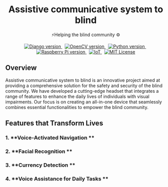 <h1 align="center">
  Assistive communicative system to blind
</h1>

<p align="center"> ⚡Helping the blind community ⚙️</p>

<p align="center">
  <a href="https://www.djangoproject.com/" target="_blank">
    <img src="https://img.shields.io/badge/Django-3.2.8-green?style=for-the-badge&logo=django" alt="Django version" />
  </a>&nbsp;
  <a href="https://opencv.org/" target="_blank">
    <img src="https://img.shields.io/badge/OpenCV-4.5.3-blue?style=for-the-badge&logo=opencv" alt="OpenCV version" />
  </a>&nbsp;
  <a href="https://www.python.org/" target="_blank">
    <img src="https://img.shields.io/badge/Python-3.9.7-blue?style=for-the-badge&logo=python" alt="Python version" />
  </a>&nbsp;
  <a href="https://www.raspberrypi.org/" target="_blank">
    <img src="https://img.shields.io/badge/Raspberry%20Pi-4B-red?style=for-the-badge&logo=raspberry-pi" alt="Raspberry Pi version" />
  </a>&nbsp;
  <a href="https://internetofthingsagenda.techtarget.com/definition/IoT-Internet-of-Things" target="_blank">
    <img src="https://img.shields.io/badge/IoT-Connected-brightgreen?style=for-the-badge" alt="IoT" />
  </a>&nbsp;
  <a href="https://opensource.org/licenses/MIT" target="_blank">
    <img src="https://img.shields.io/badge/License-MIT-red?style=for-the-badge" alt="MIT License" />
  </a>
</p>


## Overview

Assistive communicative system to blind is an innovative project aimed at providing a comprehensive solution for the safety and security of the blind community. We have developed a cutting-edge headset that integrates a range of features to enhance the daily lives of individuals with visual impairments. Our focus is on creating an all-in-one device that seamlessly combines essential functionalities to empower the blind community.


## Features that Transform Lives 

### 1. **Voice-Activated Navigation **

### 2. **Facial Recognition **

### 3. **Currency Detection **

### 4. **Voice Assistance for Daily Tasks **
